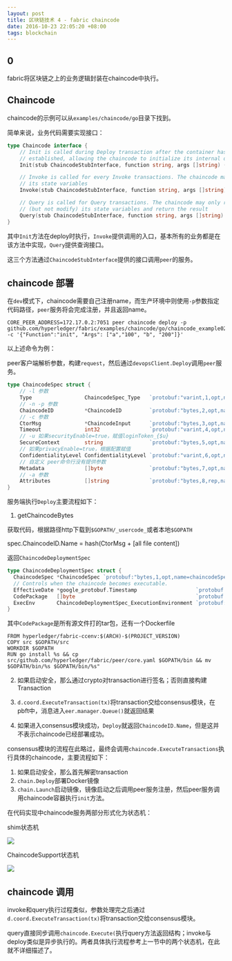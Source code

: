 ```yaml
---
layout: post
title: 区块链技术 4 - fabric chaincode
date: 2016-10-23 22:05:20 +08:00
tags: blockchain
---
```


## 0

fabric将区块链之上的业务逻辑封装在chaincode中执行。

## Chaincode

chaincode的示例可以从`examples/chaincode/go`目录下找到。

简单来说，业务代码需要实现接口：

```go
type Chaincode interface {
	// Init is called during Deploy transaction after the container has been
	// established, allowing the chaincode to initialize its internal data
	Init(stub ChaincodeStubInterface, function string, args []string) ([]byte, error)

	// Invoke is called for every Invoke transactions. The chaincode may change
	// its state variables
	Invoke(stub ChaincodeStubInterface, function string, args []string) ([]byte, error)

	// Query is called for Query transactions. The chaincode may only read
	// (but not modify) its state variables and return the result
	Query(stub ChaincodeStubInterface, function string, args []string) ([]byte, error)
}
```

其中`Init`方法在deploy时执行，`Invoke`提供调用的入口，基本所有的业务都是在该方法中实现，`Query`提供查询接口。

这三个方法通过`ChaincodeStubInterface`提供的接口调用`peer`的服务。

## chaincode 部署

在`dev`模式下，chaincode需要自己注册name，而生产环境中则使用`-p`参数指定代码路径，`peer`服务将会完成注册，并且返回name。

```plain
CORE_PEER_ADDRESS=172.17.0.2:7051 peer chaincode deploy -p github.com/hyperledger/fabric/examples/chaincode/go/chaincode_example02 -c '{"Function":"init", "Args": ["a","100", "b", "200"]}'
```

以上述命令为例：

peer客户端解析参数，构建`request`，然后通过`devopsClient.Deploy`调用`peer`服务。

```go
type ChaincodeSpec struct {
	// -l 参数
	Type                 ChaincodeSpec_Type   `protobuf:"varint,1,opt,name=type,enum=protos.ChaincodeSpec_Type" json:"type,omitempty"`
	// -n -p 参数
	ChaincodeID          *ChaincodeID         `protobuf:"bytes,2,opt,name=chaincodeID" json:"chaincodeID,omitempty"`
	// -c 参数
	CtorMsg              *ChaincodeInput      `protobuf:"bytes,3,opt,name=ctorMsg" json:"ctorMsg,omitempty"`
	Timeout              int32                `protobuf:"varint,4,opt,name=timeout" json:"timeout,omitempty"`
	// -u 如果securityEnable=true，赋值loginToken_{$u}
	SecureContext        string               `protobuf:"bytes,5,opt,name=secureContext" json:"secureContext,omitempty"`
	// 如果privacyEnable=true，根据配置赋值
	ConfidentialityLevel ConfidentialityLevel `protobuf:"varint,6,opt,name=confidentialityLevel,enum=protos.ConfidentialityLevel" json:"confidentialityLevel,omitempty"`
	// 自定义 peer命令行没有提供参数
	Metadata             []byte               `protobuf:"bytes,7,opt,name=metadata,proto3" json:"metadata,omitempty"`
	// -a 参数
	Attributes           []string             `protobuf:"bytes,8,rep,name=attributes" json:"attributes,omitempty"`
}
```

服务端执行`Deploy`主要流程如下：

1. getChaincodeBytes
  
  获取代码，根据路径http下载到`$GOPATH/_usercode_`或者本地`$GOPATH`
  
  spec.ChaincodeID.Name = hash(CtorMsg + [all file content])
  
  返回`ChaincodeDeploymentSpec`
  
  ```go
  type ChaincodeDeploymentSpec struct {
	ChaincodeSpec *ChaincodeSpec `protobuf:"bytes,1,opt,name=chaincodeSpec" json:"chaincodeSpec,omitempty"`
	// Controls when the chaincode becomes executable.
	EffectiveDate *google_protobuf.Timestamp                   `protobuf:"bytes,2,opt,name=effectiveDate" json:"effectiveDate,omitempty"`
	CodePackage   []byte                                       `protobuf:"bytes,3,opt,name=codePackage,proto3" json:"codePackage,omitempty"`
	ExecEnv       ChaincodeDeploymentSpec_ExecutionEnvironment `protobuf:"varint,4,opt,name=execEnv,enum=protos.ChaincodeDeploymentSpec_ExecutionEnvironment" json:"execEnv,omitempty"`
}
  ```
  
  其中`CodePackage`是所有源文件打的tar包，还有一个Dockerfile
  
  ```plain
FROM hyperledger/fabric-ccenv:$(ARCH)-$(PROJECT_VERSION)
COPY src $GOPATH/src
WORKDIR $GOPATH
RUN go install %s && cp src/github.com/hyperledger/fabric/peer/core.yaml $GOPATH/bin && mv $GOPATH/bin/%s $GOPATH/bin/%s"
  ```
  
2. 如果启动安全，那么通过crypto对transaction进行签名；否则直接构建Transaction

3. `d.coord.ExecuteTransaction(tx)`将transaction交给consensus模块，在pbft中，消息进入`eer.manager.Queue()`就返回结果

4. 如果进入consensus模块成功，`Deploy`就返回`ChaincodeID.Name`，但是这并不表示chaincode已经部署成功。

consensus模块的流程在此略过，最终会调用`chaincode.ExecuteTransactions`执行具体的chaincode，主要流程如下：

1. 如果启动安全，那么首先解密transaction
2. `chain.Deploy`部署Docker镜像
3. `chain.Launch`启动镜像，镜像启动之后调用peer服务注册，然后peer服务调用chaincode容器执行`init`方法。

在代码实现中chaincode服务两部分形式化为状态机：

shim状态机

![](http://ofenxpygt.bkt.clouddn.com/shim.png)

ChaincodeSupport状态机

![](http://ofenxpygt.bkt.clouddn.com/chaincode.png)

## chaincode 调用

invoke和query执行过程类似，参数处理完之后通过`d.coord.ExecuteTransaction(tx)`将transaction交给consensus模块。

query直接同步调用`chaincode.Execute(`执行query方法返回结构；invoke与deploy类似是异步执行的。两者具体执行流程参考上一节中的两个状态机，在此就不详细描述了。
